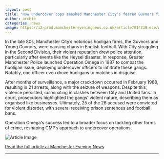 ```yaml
---
layout: post
title: "How undercover cops smashed Manchester City's feared Guvnors firm in football's biggest ever hooligan bust"
author: archie
categories: news
image: https://i2-prod.manchestereveningnews.co.uk/article7814739.ece/ALTERNATES/s1200/0_h_00501484.jpg
---
```

In the late 80s, Manchester City’s notorious hooligan firms, the Guvnors and Young Guvnors, were causing chaos in English football. With City struggling in the Second Division, their violent reputation drew police attention, particularly after events like the Heysel disaster. In response, Greater Manchester Police launched Operation Omega in 1987 to combat the hooligan issue, deploying undercover officers to infiltrate these gangs. Notably, one officer even drove hooligans to matches in disguise. 

After months of surveillance, a major crackdown occurred in February 1988, resulting in 21 arrests, along with the seizure of weapons. Despite this, violence persisted, culminating in clashes between City and United fans. In court, prosecutors highlighted the gangs' violent nature, describing them as organised like businesses. Ultimately, 25 of the 26 accused were convicted for violent disorder, with several receiving prison sentences and football bans. 

Operation Omega's success led to a broader focus on tackling other forms of crime, reshaping GMP’s approach to undercover operations.

![Article Image](https://i2-prod.manchestereveningnews.co.uk/article7814739.ece/ALTERNATES/s1200/0_h_00501484.jpg)

[Read the full article at Manchester Evening News](https://www.manchestereveningnews.co.uk/news/greater-manchester-news/how-undercover-cops-smashed-manchester-32534897)

---
